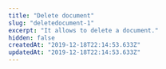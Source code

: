 ```yaml
---
title: "Delete document"
slug: "deletedocument-1"
excerpt: "It allows to delete a document."
hidden: false
createdAt: "2019-12-18T22:14:53.633Z"
updatedAt: "2019-12-18T22:14:53.633Z"
---
```

